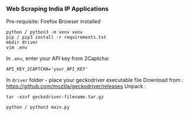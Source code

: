 ### Web Scraping India IP Applications

Pre-requisite: Firefox Browser installed

```
python / python3 -m venv venv
pip / pip3 install -r requirements.txt
mkdir driver
vim .env
```

In `.env`, enter your API key from 2Captcha:
```
API_KEY_2CAPTCHA='your_API_KEY' 
```

In `driver` folder - place your geckodriver executable file
Download from : https://github.com/mozilla/geckodriver/releases
Unpack : 
```
tar -xzvf geckodriver-filename.tar.gz 
```



```
python / python3 main.py
```